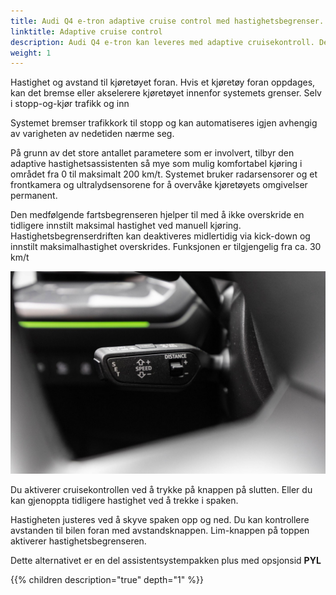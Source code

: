 ```yaml
---
title: Audi Q4 e-tron adaptive cruise control med hastighetsbegrenser.
linktitle: Adaptive cruise control
description: Audi Q4 e-tron kan leveres med adaptive cruisekontroll. Den adaptive cruisekontrollen (ACC) støtter føreren innenfor systemets grenser
weight: 1
---
```

Hastighet og avstand til kjøretøyet foran. Hvis et kjøretøy foran oppdages, kan det bremse eller akselerere kjøretøyet innenfor systemets grenser. Selv i stopp-og-kjør trafikk og inn

Systemet bremser trafikkork til stopp og kan automatiseres igjen avhengig av varigheten av nedetiden
nærme seg.

På grunn av det store antallet parametere som er involvert, tilbyr den adaptive hastighetsassistenten så mye som mulig
komfortabel kjøring i området fra 0 til maksimalt 200 km/t. Systemet bruker radarsensorer og et frontkamera og ultralydsensorene for å overvåke kjøretøyets omgivelser permanent.

Den medfølgende fartsbegrenseren hjelper til med å ikke overskride en tidligere innstilt maksimal hastighet ved manuell kjøring. Hastighetsbegrenserdriften kan deaktiveres midlertidig via kick-down og innstilt maksimalhastighet overskrides. Funksjonen er tilgjengelig fra ca. 30 km/t

![Cruisekontrollhåndtak](cruisecontrol.jpg "Cruisekontrollhåndtaket styrer funksjonen. Her kan man velge avstand til bil foran på Audi Q4 e-tron")

Du aktiverer cruisekontrollen ved å trykke på knappen på slutten. Eller du kan gjenoppta tidligere hastighet ved å trekke i spaken.

Hastigheten justeres ved å skyve spaken opp og ned. Du kan kontrollere avstanden til bilen foran med avstandsknappen.
Lim-knappen på toppen aktiverer hastighetsbegrenseren.

Dette alternativet er en del assistentsystempakken plus med opsjonsid **PYL**

{{% children description="true" depth="1" %}}

